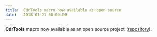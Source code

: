 ```yaml
---
title:  CdrTools macro now available as open source
date:   2018-01-21 00:00:00
---
```


**CdrTools** macro now available as an open source project
([repository](https://github.com/cdrpro-macros/cdr-tools)).
